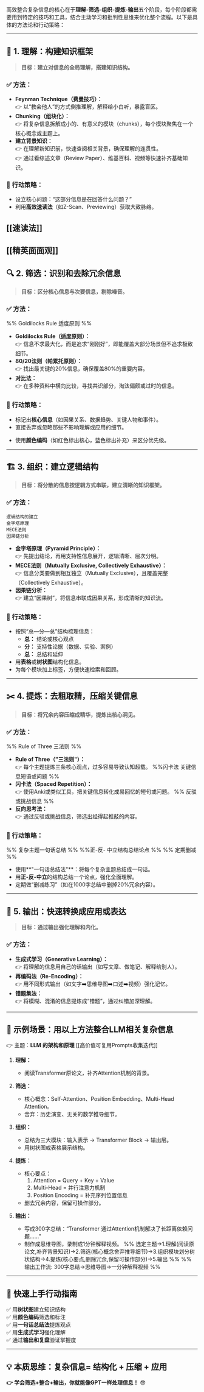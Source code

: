 高效整合复杂信息的核心在于**理解-筛选-组织-提炼-输出**五个阶段，每个阶段都需要用到特定的技巧和工具，结合主动学习和批判性思维来优化整个流程。以下是具体的方法论和行动策略：

---

## 🧠 **1. 理解：构建知识框架**

> **目标：建立对信息的全局理解，搭建知识结构。**

### ✅ 方法：

- **Feynman Technique（费曼技巧）：**  
    👉 以“教会他人”的方式倒推理解，解释给小白听，暴露盲区。
- **Chunking（组块化）：**  
    👉 将复杂信息拆解成小的、有意义的模块（chunks），每个模块聚焦在一个核心概念或主题上。
- **建立背景知识：**  
    👉 在理解新知识前，快速查阅相关背景，确保理解的连贯性。  
    👉 通过看综述文章（Review Paper）、维基百科、视频等快速补齐基础知识。

### 🚀 行动策略：

- 设立核心问题：“这部分信息是在回答什么问题？”
- 利用**高效速读法**（如Z-Scan、Previewing）获取大致脉络。

[[速读法]]
---
[[精英面面观]]
---

## 🔍 **2. 筛选：识别和去除冗余信息**

> **目标：区分核心信息与次要信息，剔除噪音。**

### ✅ 方法：
%% Goldilocks Rule 适度原则 %%
- **Goldilocks Rule（适度原则）：**   
    👉 信息不求最大化，而是追求“刚刚好”，即能覆盖大部分场景但不追求极致细节。
- **80/20法则（帕累托原则）：**  
    👉 找出最关键的20%信息，确保覆盖80%的重要内容。
- **对比法：**  
    👉 在多种资料中横向比较，寻找共识部分，淘汰偏颇或过时的信息。

### 🚀 行动策略：

- 标记出**核心信息**（如因果关系、数据趋势、关键人物和事件）。
- 直接丢弃或忽略那些不影响理解或应用的细节。
<!--红色标记核心,蓝色标补充-->
- 使用**颜色编码**（如红色标出核心，蓝色标出补充）来区分优先级。

---

## 🏗️ **3. 组织：建立逻辑结构**

> **目标：将分散的信息按逻辑方式串联，建立清晰的知识框架。**

### ✅ 方法：
    逻辑结构的建立 
    金字塔原理 
    MECE法则 
    因果链分析 

- **金字塔原理（Pyramid Principle）：**  
    👉 先提出结论，再用支持性信息展开，逻辑清晰、层次分明。
- **MECE法则（Mutually Exclusive, Collectively Exhaustive）：**  
    👉 信息分类要做到相互独立（Mutually Exclusive），且覆盖完整（Collectively Exhaustive）。
- **因果链分析：**  
    👉 建立“因果树”，将信息串联成因果关系，形成清晰的知识流。

### 🚀 行动策略：

- 按照“总—分—总”结构梳理信息：
    - **总：** 结论或核心观点
    - **分：** 支持性论据（数据、实验、案例）
    - **总：** 总结和延伸
- 用**表格**或**树状图**结构化信息。
- 为每个模块加上标签，方便快速检索和回顾。

---

## ✂️ **4. 提炼：去粗取精，压缩关键信息**

> **目标：将冗余内容压缩成精华，提炼出核心洞见。**

### ✅ 方法：
%% Rule of Three 三法则 %%
- **Rule of Three（"三法则"）：**  
    👉 每个主题提炼三条核心观点，过多容易导致认知超载。
%%闪卡法 关键信息短语或问题  %%
- **闪卡法（Spaced Repetition）：**  
    👉 使用Anki或类似工具，把关键信息转化成易回忆的短句或问题。
%% 反驳或挑战信息 %%
- **反向思考法：**  
    👉 通过反驳或挑战信息，筛选出经得起推敲的内容。

### 🚀 行动策略：
%% 复杂主题一句话总结 %%
%%正-反- 中立结构总结论点 %%
%% 定期删减 %%
- 使用**"一句话总结法"**：将每个复杂主题总结成一句话。
- 用**正-反-中立**的结构总结一个论点，强化全面理解。
- 定期做“删减练习”（如在1000字总结中删掉20%冗余内容）。

---

## 📝 **5. 输出：快速转换成应用或表达**

> **目标：通过输出强化理解和内化。**

### ✅ 方法：

- **生成式学习（Generative Learning）：**  
    👉 将理解的信息用自己的话输出（如写文章、做笔记、解释给别人）。
- **再编码法（Re-Encoding）：**  
    👉 用不同形式输出（如文字➡️思维导图➡️口述➡️视频）强化记忆。
- **错题集法：**  
    👉 将模糊、混淆的信息提炼成“错题”，通过纠错加深理解。


---

## 🎯 **示例场景：用以上方法整合LLM相关复杂信息**

👉 主题：**LLM 的架构和原理**  [[高价值可复用Prompts收集迭代]]

1. **理解：**
    
    - 阅读Transformer原论文，补齐Attention机制的背景。
2. **筛选：**
    
    - 核心概念：Self-Attention、Position Embedding、Multi-Head Attention。
    - 舍弃：历史演变、无关的数学推导细节。
3. **组织：**
    
    - 总结为三大模块：输入表示 → Transformer Block → 输出层。
    - 用树状图或表格展示结构。
4. **提炼：**
    
    - 核心要点：
        1. Attention = Query + Key + Value
        2. Multi-Head = 并行注意力机制
        3. Position Encoding = 补充序列位置信息
    - 删去冗余内容，保留可操作部分。
5. **输出：**
    
    - 写成300字总结：“Transformer 通过Attention机制解决了长距离依赖问题……”
    - 制作成思维导图，录制成1分钟解释视频。
%% 选定主题->1.理解(阅读原论文,补齐背景知识)->2.筛选(核心概念舍弃推导细节)->3.组织模块划分树状结构->4.提炼(核心要点,删除冗余,保留可操作部分)->5.输出 %%
%% 输出工作流: 300字总结->思维导图->一分钟解释视频 %%

---

## 🚀 **快速上手行动指南**

✅ 用**树状图**建立知识结构  
✅ 用**颜色编码**筛选和标注  
✅ 用**一句话总结法**提炼观点  
✅ 用**生成式学习**强化理解  
✅ 通过**输出和复盘**验证掌握度

---

## 💡 **本质思维：复杂信息= 结构化 + 压缩 + 应用**

**👉 学会筛选+整合+输出，你就能像GPT一样处理信息！** 😎